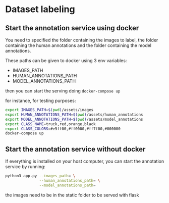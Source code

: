 # Dataset labeling

## Start the annotation service using docker
You need to specified the folder containing the images to label, the folder containing the human annotations and the folder containing the 
model annotations.

These paths can be given to docker using 3 env variables:
-  IMAGES_PATH
-  HUMAN_ANNOTATIONS_PATH
-  MODEL_ANNOTATIONS_PATH

then you can start the serving doing `docker-compose up`

for instance, for testing purposes:
```bash
export IMAGES_PATH=$(pwd)/assets/images
export HUMAN_ANNOTATIONS_PATH=$(pwd)/assets/human_annotations
export MODEL_ANNOTATIONS_PATH=$(pwd)/assets/model_annotations
export CLASS_NAME=truck,red,orange,black
export CLASS_COLORS=#e5ff00,#ff0000,#ff7f00,#000000  
docker-compose up 
```

## Start the annotation service without docker
If everything is installed on your host computer, you can start the annotation service by running:

```bash
python3 app.py --images_path= \
               --human_annotations_path= \
               --model_annotations_path=
```

the images need to be in the static folder to be served with flask
